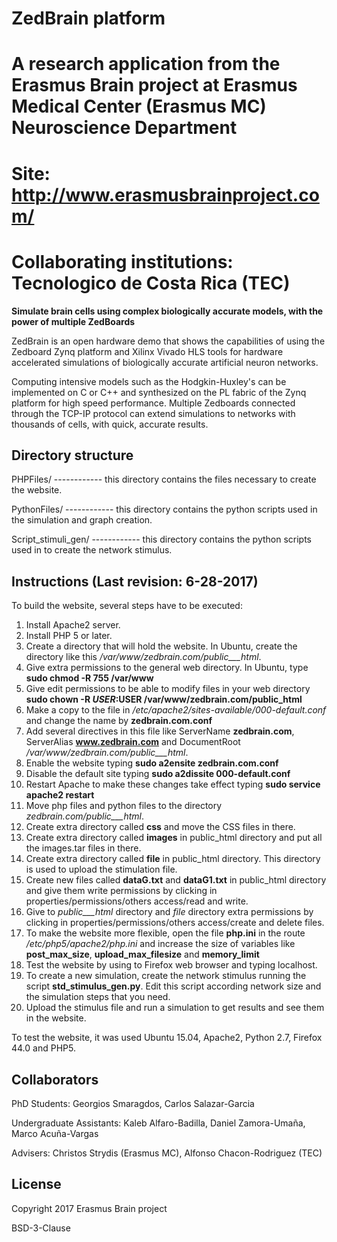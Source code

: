 # ZedBrain platform
# A research application from the Erasmus Brain project at Erasmus Medical Center (Erasmus MC) Neuroscience Department 
# Site: http://www.erasmusbrainproject.com/

# Collaborating institutions: Tecnologico de Costa Rica (TEC)

**Simulate brain cells using complex biologically accurate models, with the power of multiple ZedBoards**

ZedBrain is an open hardware demo that shows the capabilities of using the Zedboard Zynq platform and Xilinx Vivado HLS tools for hardware accelerated simulations of biologically accurate artificial neuron networks. 

Computing intensive models such as the Hodgkin-Huxley's can be implemented on C or C++ and synthesized on the PL fabric of the Zynq platform for high speed performance. Multiple Zedboards connected through the TCP-IP protocol can extend simulations to networks with thousands of cells, with quick, accurate results.

## Directory structure
PHPFiles/ ------------ this directory contains the files necessary to create the website.

PythonFiles/ ------------ this directory contains the python scripts used in the simulation and graph creation.

Script_stimuli_gen/ ------------ this directory contains the python scripts used in to create the network stimulus.

## Instructions (Last revision: 6-28-2017)
To build the website, several steps have to be executed:
1. Install Apache2 server. 
2. Install PHP 5 or later.
3. Create a directory that will hold the website. In Ubuntu, create the directory like this _/var/www/zedbrain.com/public___html_.
4. Give extra permissions to the general web directory. In Ubuntu, type **sudo chmod -R 755 /var/www**
5. Give edit permissions to be able to modify files in your web directory **sudo chown -R $USER:$USER /var/www/zedbrain.com/public_html**
6. Make a copy to the file in _/etc/apache2/sites-available/000-default.conf_ and change the name by **zedbrain.com.conf**
7. Add several directives in this file like ServerName **zedbrain.com**, ServerAlias **www.zedbrain.com** and DocumentRoot _/var/www/zedbrain.com/public___html_.
8. Enable the website typing **sudo a2ensite zedbrain.com.conf**
9. Disable the default site typing **sudo a2dissite 000-default.conf**
10. Restart Apache to make these changes take effect typing **sudo service apache2 restart**
11. Move php files and python files to the directory _zedbrain.com/public___html_.
12. Create extra directory called **css** and move the CSS files in there.
13. Create extra directory called **images** in public_html directory and put all the images.tar files in there. 
14. Create extra directory called **file** in public_html directory. This directory is used to upload the stimulation file.
15. Create new files called **dataG.txt** and  **dataG1.txt** in public_html directory and give them write permissions by clicking in properties/permissions/others access/read and write.
16. Give to _public___html_ directory and _file_ directory extra permissions by clicking in properties/permissions/others access/create and delete files.
17. To make the website more flexible, open the file **php.ini** in the route _/etc/php5/apache2/php.ini_ and increase the size of variables like **post_max_size**, **upload_max_filesize** and **memory_limit**
18. Test the website by using to Firefox web browser and typing localhost.
19. To create a new simulation, create the network stimulus running the script **std_stimulus_gen.py**. Edit this script according network size and the simulation steps that you need.
20. Upload the stimulus file and run a simulation to get results and see them in the website. 

To test the website, it was used Ubuntu 15.04, Apache2, Python 2.7, Firefox 44.0 and PHP5.

## Collaborators

PhD Students: Georgios Smaragdos, Carlos Salazar-Garcia

Undergraduate Assistants: Kaleb Alfaro-Badilla, Daniel Zamora-Umaña, Marco Acuña-Vargas

Advisers: Christos Strydis (Erasmus MC), Alfonso Chacon-Rodriguez (TEC)

## License
Copyright 2017 Erasmus Brain project

BSD-3-Clause

